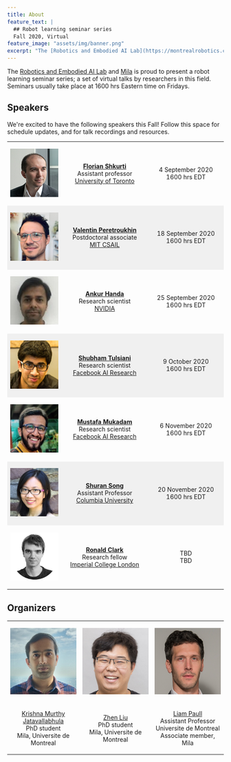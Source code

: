 ```yaml
---
title: About
feature_text: |
  ## Robot learning seminar series
  Fall 2020, Virtual
feature_image: "assets/img/banner.png"
excerpt: "The [Robotics and Embodied AI Lab](https://montrealrobotics.ca/) and [Mila](https://mila.quebec/en/) is proud to present a robot learning seminar series; a set of virtual talks by researchers in this field. Seminars usually take place at 1600 hrs Eastern time on Fridays."
---
```


The [Robotics and Embodied AI Lab](https://montrealrobotics.ca/) and [Mila](https://mila.quebec/en/) is proud to present a robot learning seminar series; a set of virtual talks by researchers in this field. Seminars usually take place at 1600 hrs Eastern time on Fridays.

## Speakers

We're excited to have the following speakers this Fall! Follow this space for schedule updates, and for talk recordings and resources.

<table>
    <!-- Florian Shkurti -->
    <tr valign="middle">
        <td>
            <div class="col-xs-3">
                <p align="center">
                    <img class="people-pic" src="assets/img/florian.jpg">
                </p>
            </div>
        </td>
        <td style="width:40%">
            <p align="center">
                <a href="http://www.cs.toronto.edu/~florian/" target="_blank"><b>Florian Shkurti</b></a> <br> Assistant professor <br> <a href="http://www.utoronto.ca" target="_blank">University of Toronto</a>
            </p>
        </td>
        <td style="width:35%">
        	<p align="center">
        		4 September 2020 <br> 1600 hrs EDT
        	</p>
        </td>
    </tr>
    <!-- Valentin Peretroukhin -->
    <tr valign="middle" style="background-color:#f0f0f0">
        <td>
            <div class="col-xs-3">
                <p align="center">
                    <img class="people-pic" src="assets/img/valentin.jpg">
                </p>
            </div>
        </td>
        <td style="width:40%">
            <p align="center">
                <a href="https://valentinp.com/" target="_blank"><b>Valentin Peretroukhin</b></a>  <br> Postdoctoral associate  <br> <a href="http://groups.csail.mit.edu/rrg/" target="_blank">MIT CSAIL</a>
            </p>
        </td>
        <td style="width:35%">
        	<p align="center">
        		18 September 2020 <br> 1600 hrs EDT
        	</p>
        </td>
    </tr>
    <!-- Ankur Handa -->
    <tr valign="middle">
        <td>
            <div class="col-xs-3">
                <p align="center">
                    <img class="people-pic" src="assets/img/ankur.jpg">
                </p>
            </div>
        </td>
        <td style="width:40%">
            <p align="center">
                <a href="https://ankurhanda.github.io/" target="_blank"><b>Ankur Handa</b></a>  <br> Research scientist  <br> <a href="https://www.nvidia.com/en-us/research/" target="_blank">NVIDIA</a>
            </p>
        </td>
        <td style="width:35%">
        	<p align="center">
        		25 September 2020 <br> 1600 hrs EDT
        	</p>
        </td>
    </tr>
    <!-- Shubham Tulsiani -->
    <tr valign="middle" style="background-color:#f0f0f0">
        <td>
            <div class="col-xs-3">
                <p align="center">
                    <img class="people-pic" src="assets/img/shubham.jpg">
                </p>
            </div>
        </td>
        <td style="width:40%">
            <p align="center">
                <a href="https://shubhtuls.github.io/" target="_blank"><b>Shubham Tulsiani</b></a>  <br> Research scientist  <br> <a href="https://research.fb.com/category/facebook-ai-research/" target="_blank">Facebook AI Research</a>
            </p>
        </td>
        <td style="width:35%">
        	<p align="center">
        		9 October 2020 <br> 1600 hrs EDT
        	</p>
        </td>
    </tr>
    <!-- Mustafa Mukadam -->
    <tr valign="middle">
        <td>
            <div class="col-xs-3">
                <p align="center">
                    <img class="people-pic" src="assets/img/mustafa.jpg">
                </p>
            </div>
        </td>
        <td style="width:40%">
            <p align="center">
                <a href="https://mustafamukadam.com" target="_blank"><b>Mustafa Mukadam</b></a>  <br> Research scientist  <br> <a href="https://research.fb.com/category/facebook-ai-research/" target="_blank">Facebook AI Research</a>
            </p>
        </td>
        <td style="width:35%">
        	<p align="center">
        		6 November 2020 <br> 1600 hrs EDT
        	</p>
        </td>
    </tr>
    <!-- Shuran Song -->
    <tr valign="middle" style="background-color:#f0f0f0">
        <td>
            <div class="col-xs-3">
                <p align="center">
                    <img class="people-pic" src="assets/img/shuran.jpg">
                </p>
            </div>
        </td>
        <td style="width:40%">
            <p align="center">
                <a href="https://shurans.github.io/" target="_blank"><b>Shuran Song</b></a>  <br> Assistant Professor  <br> <a href="https://www.columbia.edu/" target="_blank">Columbia University</a>
            </p>
        </td>
        <td style="width:35%">
        	<p align="center">
        		20 November 2020 <br> 1600 hrs EDT
        	</p>
        </td>
    </tr>
    <!-- Ronald Clark -->
    <tr valign="middle">
        <td>
            <div class="col-xs-3">
                <p align="center">
                    <img class="people-pic" src="assets/img/ronnie.png">
                </p>
            </div>
        </td>
        <td style="width:40%">
            <p align="center">
                <a href="http://ronnieclark.co.uk/" target="_blank"><b>Ronald Clark</b></a>  <br> Research fellow  <br> <a href="https://www.imperial.ac.uk/" target="_blank">Imperial College London</a>
            </p>
        </td>
        <td style="width:35%">
        	<p align="center">
        		TBD <br> TBD
        	</p>
        </td>
    </tr>
</table>


## Organizers

<table>
    <!-- Photos -->
    <tr valign="middle">
        <td style="width:30%">
            <div class="col-xs-3">
                <p align="center">
                    <img class="people-pic" src="assets/img/krishna.jpg">
                </p>
            </div>
        </td>
        <td style="width:30%">
            <div class="col-xs-3">
                <p align="center">
                    <img class="people-pic" src="assets/img/zhen.jpg">
                </p>
            </div>
        </td>
        <td style="width:30%">
            <div class="col-xs-3">
                <p align="center">
                    <img class="people-pic" src="assets/img/liam.png">
                </p>
            </div>
        </td>
    </tr>
    <!-- Names -->
    <tr valign="middle">
        <td style="width:33%">
            <div class="col-xs-3">
                <p align="center">
                    <a href="https://krrish94.github.io/" target="_blank">Krishna Murthy Jatavallabhula</a> <br> PhD student <br> Mila, Universite de Montreal
                </p>
            </div>
        </td>
        <td style="width:33%">
            <div class="col-xs-3">
                <p align="center">
                    <a href="http://itszhen.com/" target="_blank">Zhen Liu</a> <br> PhD student <br> Mila, Universite de Montreal
                </p>
            </div>
        </td>
        <td style="width:33%">
            <div class="col-xs-3">
                <p align="center">
                    <a href="https://liampaull.ca/" target="_blank">Liam Paull</a> <br> Assistant Professor <br> Universite de Montreal <br> Associate member, Mila
                </p>
            </div>
        </td>
    </tr>
</table>
